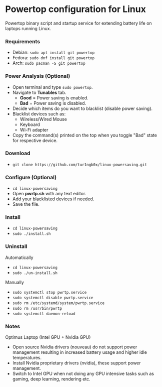 
# Powertop configuration for Linux

Powertop binary script and startup service for extending battery life on laptops running Linux.

### Requirements
* Debian: `sudo apt install git powertop`
* Fedora: `sudo dnf install git powertop`
* Arch: `sudo pacman -S git powertop`

### Power Analysis (Optional)
* Open terminal and type `sudo powertop`.
* Navigate to **Tunables** tab.
    * **Good** = Power saving is enabled.
    * **Bad** = Power saving is disabled.
* Decide which items do you want to blacklist (disable power saving).
* Blacklist devices such as:
    * Wireless/Wired Mouse
    * Keyboard
    * Wi-Fi adapter
* Copy the command(s) printed on the top when you toggle "Bad" state for respective device.

### Download
* `git clone https://github.com/tur1ngb0x/linux-powersaving.git`

### Configure (Optional)
* `cd linux-powersaving`
* Open **pwrtp.sh** with any text editor.
* Add your blacklisted devices if needed.
* Save the file.

### Install
* `cd linux-powersaving`
* `sudo ./install.sh`

### Uninstall
Automatically
* `cd linux-powersaving`
* `sudo ./un-install.sh`

Manually
* `sudo systemctl stop pwrtp.service`
* `sudo systemctl disable pwrtp.service`
* `sudo rm /etc/systemd/system/pwrtp.service`
* `sudo rm /usr/bin/pwrtp`
* `sudo systemctl daemon-reload`

### Notes
Optimus Laptop (Intel GPU + Nvidia GPU)
* Open source Nvidia drivers (nouveau) do not support power management resulting in increased battery usage and higher idle temperatures.
* Install Nvidia proprietary drivers (nvidia), these support power management.
* Switch to Intel GPU when not doing any GPU intensive tasks such as gaming, deep learning, rendering etc.
